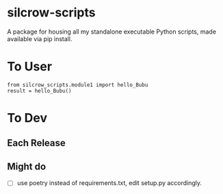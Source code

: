 # silcrow-scripts
A package for housing all my standalone executable Python scripts, made available via pip install.

# To User
```
from silcrow_scripts.module1 import hello_Bubu
result = hello_Bubu()
```

# To Dev

## Each Release


## Might do
- [ ] use poetry instead of requirements.txt, edit setup.py accordingly. 